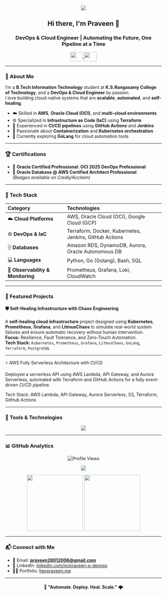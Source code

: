 <h1 align="center">
  <img src="https://camo.githubusercontent.com/21a854b4858cf3cf6549213d8a750302f74e517f39df4a77474229112887a6c5/68747470733a2f2f63646e2e6472696262626c652e636f6d2f7573657275706c6f61642f373732353831342f66696c652f6f726967696e616c2d61643334653561336435383761386139306236353836646536373731303232352e676966" />
</h1>

<h2 align="center">Hi there, I'm <strong>Praveen</strong> 👋</h2>
<h3 align="center">DevOps & Cloud Engineer | Automating the Future, One Pipeline at a Time</h3>

<p align="center">
  <a href="https://linkedin.com/in/praveen-a-devops" target="blank">
    <img align="center" src="https://raw.githubusercontent.com/rahuldkjain/github-profile-readme-generator/master/src/images/icons/Social/linked-in-alt.svg" height="30" width="40" />
  </a>
  <a href="https://instagram.com/pravez.here" target="blank">
    <img align="center" src="https://raw.githubusercontent.com/rahuldkjain/github-profile-readme-generator/master/src/images/icons/Social/instagram.svg" height="30" width="40" />
  </a>
</p>

---

### 🧠 About Me
I’m a **B.Tech Information Technology** student at **K.S.Rangasamy College of Technology**, and a **DevOps & Cloud Engineer** by passion.  
I love building cloud-native systems that are **scalable**, **automated**, and **self-healing**.

- ☁️ Skilled in **AWS**, **Oracle Cloud (OCI)**, and **multi-cloud environments**  
- ⚙️ Specialized in **Infrastructure as Code (IaC)** using **Terraform**  
- 🚀 Experienced in **CI/CD pipelines** using **GitHub Actions** and **Jenkins**  
- 🐳 Passionate about **Containerization** and **Kubernetes orchestration**  
- 🧩 Currently exploring **GoLang** for cloud automation tools  

---

### 🏆 Certifications
- 🥇 **Oracle Certified Professional: OCI 2025 DevOps Professional**    
- 🧱 **Oracle Database @ AWS Certified Architect Professional**  
*(Badges available on Credly/Acclaim)*

---

### 🧰 Tech Stack

| Category | Technologies |
| :-- | :-- |
| ☁️ **Cloud Platforms** | AWS, Oracle Cloud (OCI), Google Cloud (GCP) |
| ⚙️ **DevOps & IaC** | Terraform, Docker, Kubernetes, Jenkins, GitHub Actions |
| 🗄️ **Databases** | Amazon RDS, DynamoDB, Aurora, Oracle Autonomous DB |
| 💻 **Languages** | Python, Go (Golang), Bash, SQL |
| 🔎 **Observability & Monitoring** | Prometheus, Grafana, Loki, CloudWatch |

---

### 🚀 Featured Projects

#### 🛡️ Self-Healing Infrastructure with Chaos Engineering
A **self-healing cloud infrastructure** project designed using **Kubernetes**, **Prometheus**, **Grafana**, and **LitmusChaos** to simulate real-world system failures and ensure automatic recovery without human intervention.  
**Focus:** Resilience, Fault Tolerance, and Zero-Touch Automation.  
**Tech Stack:** `Kubernetes`, `Prometheus`, `Grafana`, `LitmusChaos`, `GoLang`, `Terraform`, `PostgreSQL`

---

⚡ AWS Fully Serverless Architecture with CI/CD

Deployed a serverless API using AWS Lambda, API Gateway, and Aurora Serverless, automated with Terraform and GitHub Actions for a fully event-driven CI/CD pipeline.

Tech Stack: AWS Lambda, API Gateway, Aurora Serverless, S3, Terraform, GitHub Actions

---

### 🧩 Tools & Technologies

<p align="center">
  <img src="https://skillicons.dev/icons?i=aws,terraform,docker,kubernetes,jenkins,githubactions,python,go,bash,git,linux" />
</p>

---

### 📊 GitHub Analytics

<p align="center">
  <img src="https://komarev.com/ghpvc/?username=praveen28-devops&label=Profile%20Views&color=blueviolet&style=flat" alt="Profile Views" />
</p>

<p align="center">
  <img src="https://github-profile-trophy.vercel.app/?username=praveen28-devops&theme=radical&margin-w=15&margin-h=15" />
</p>

<p align="center">
  <img src="https://github-readme-stats.vercel.app/api?username=praveen28-devops&show_icons=true&theme=radical" height="180" />
  <img src="https://github-readme-stats.vercel.app/api/top-langs?username=praveen28-devops&layout=compact&theme=radical" height="180" />
</p>

---

### 📬 Connect with Me
- 📧 Email: **praveen28012006@gmail.com**  
- 💼 LinkedIn: [linkedin.com/in/praveen-a-devops](https://linkedin.com/in/praveen-a-devops)  
- 🧑‍💻 Portfolio: [heypraveen.me](https://heypraveen.me)

---

<h4 align="center">🚀 "Automate. Deploy. Heal. Scale." 🌩️</h4>
